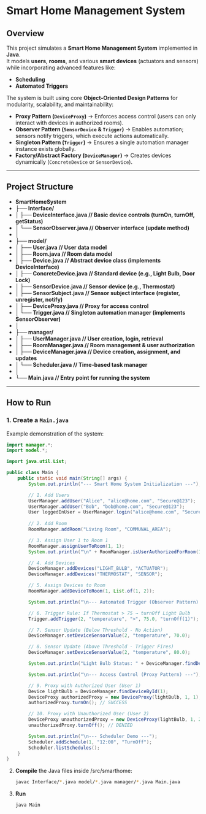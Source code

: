 # Smart Home Management System

##  Overview
This project simulates a **Smart Home Management System** implemented in **Java**.  
It models **users**, **rooms**, and various **smart devices** (actuators and sensors) while incorporating advanced features like:

- **Scheduling**
- **Automated Triggers**

The system is built using core **Object-Oriented Design Patterns** for modularity, scalability, and maintainability:

- **Proxy Pattern (`DeviceProxy`)** → Enforces access control (users can only interact with devices in authorized rooms).
- **Observer Pattern (`SensorDevice` & `Trigger`)** → Enables automation; sensors notify triggers, which execute actions automatically.
- **Singleton Pattern (`Trigger`)** → Ensures a single automation manager instance exists globally.
- **Factory/Abstract Factory (`DeviceManager`)** → Creates devices dynamically (`ConcreteDevice` or `SensorDevice`).

---

## Project Structure

- **SmartHomeSystem**
- **├── Interface/**
- **│ ├── DeviceInterface.java // Basic device controls (turnOn, turnOff, getStatus)**
- **│ └── SensorObserver.java // Observer interface (update method)**
- **│**
- **├── model/**
- **│ ├── User.java // User data model**
- **│ ├── Room.java // Room data model**
- **│ ├── Device.java // Abstract device class (implements DeviceInterface)**
- **│ ├── ConcreteDevice.java // Standard device (e.g., Light Bulb, Door Lock)**
- **│ ├── SensorDevice.java // Sensor device (e.g., Thermostat)**
- **│ ├── SensorSubject.java // Sensor subject interface (register, unregister, notify)**
- **│ ├── DeviceProxy.java // Proxy for access control**
- **│ └── Trigger.java // Singleton automation manager (implements SensorObserver)**
- **│**
- **├── manager/**
- **│ ├── UserManager.java // User creation, login, retrieval**
- **│ ├── RoomManager.java // Room management & user authorization**
- **│ ├── DeviceManager.java // Device creation, assignment, and updates**
- **│ └── Scheduler.java // Time-based task manager**
- **│**
- **└── Main.java // Entry point for running the system**


---

## How to Run

### 1. Create a `Main.java`
Example demonstration of the system:

```java
import manager.*;
import model.*;

import java.util.List;

public class Main {
    public static void main(String[] args) {
        System.out.println("--- Smart Home System Initialization ---");

        // 1. Add Users
        UserManager.addUser("Alice", "alice@home.com", "Secure@123"); 
        UserManager.addUser("Bob", "bob@home.com", "Secure@123");     
        User loggedInUser = UserManager.login("alice@home.com", "Secure@123");
        
        // 2. Add Room
        RoomManager.addRoom("Living Room", "COMMUNAL_AREA"); 

        // 3. Assign User 1 to Room 1
        RoomManager.assignUserToRoom(1, 1);
        System.out.println("\n" + RoomManager.isUserAuthorizedForRoom(1, 1)); // true

        // 4. Add Devices
        DeviceManager.addDevices("LIGHT_BULB", "ACTUATOR");   
        DeviceManager.addDevices("THERMOSTAT", "SENSOR");    

        // 5. Assign Devices to Room
        RoomManager.addDeviceToRoom(1, List.of(1, 2));

        System.out.println("\n--- Automated Trigger (Observer Pattern) ---");

        // 6. Trigger Rule: If Thermostat > 75 → turnOff Light Bulb
        Trigger.addTrigger(2, "temperature", ">", 75.0, "turnOff(1)");

        // 7. Sensor Update (Below Threshold - No Action)
        DeviceManager.setDeviceSensorValue(2, "temperature", 70.0);

        // 8. Sensor Update (Above Threshold - Trigger Fires)
        DeviceManager.setDeviceSensorValue(2, "temperature", 80.0);

        System.out.println("Light Bulb Status: " + DeviceManager.findDeviceById(1).getStatus());

        System.out.println("\n--- Access Control (Proxy Pattern) ---");

        // 9. Proxy with Authorized User (User 1)
        Device lightBulb = DeviceManager.findDeviceById(1);
        DeviceProxy authorizedProxy = new DeviceProxy(lightBulb, 1, 1);
        authorizedProxy.turnOn(); // SUCCESS

        // 10. Proxy with Unauthorized User (User 2)
        DeviceProxy unauthorizedProxy = new DeviceProxy(lightBulb, 1, 2);
        unauthorizedProxy.turnOff(); // DENIED

        System.out.println("\n--- Scheduler Demo ---");
        Scheduler.addSchedule(1, "12:00", "TurnOff");
        Scheduler.listSchedules();
    }
}
```


2.  **Compile** the Java files inside /src/smarthome:
    ```bash
    javac Interface/*.java model/*.java manager/*.java Main.java
    ```

3. **Run**
    ```bash
    java Main
    ```
